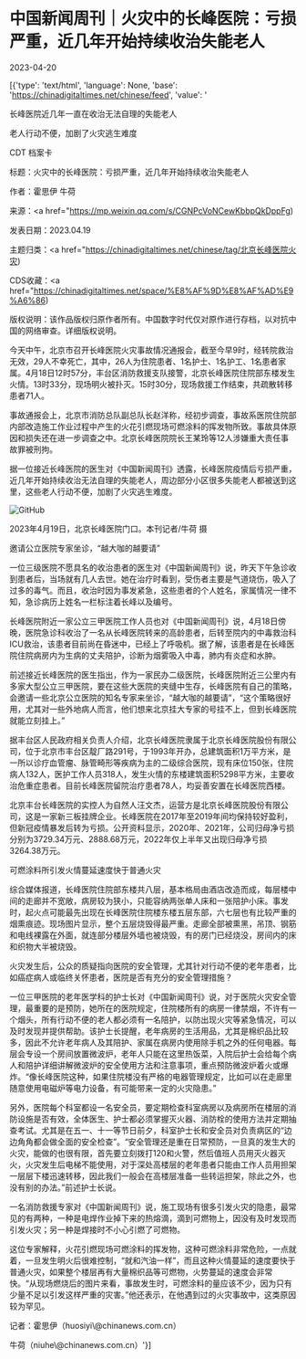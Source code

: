 # 中国新闻周刊​｜火灾中的长峰医院：亏损严重，近几年开始持续收治失能老人

2023-04-20

[{'type': 'text/html', 'language': None, 'base': 'https://chinadigitaltimes.net/chinese/feed', 'value': '

长峰医院近几年一直在收治无法自理的失能老人

老人行动不便，加剧了火灾逃生难度





CDT 档案卡

标题：火灾中的长峰医院：亏损严重，近几年开始持续收治失能老人

作者：霍思伊 牛荷

来源：<a href="https://mp.weixin.qq.com/s/CGNPcVoNCewKbbpQkDppFg)

发表日期：2023.04.19

主题归类：<a href="https://chinadigitaltimes.net/chinese/tag/北京长峰医院火灾)

CDS收藏：<a href="https://chinadigitaltimes.net/space/%E8%AF%9D%E8%AF%AD%E9%A6%86)

版权说明：该作品版权归原作者所有。中国数字时代仅对原作进行存档，以对抗中国的网络审查。详细版权说明。





今天中午，北京市召开长峰医院火灾事故情况通报会，截至今早9时，经转院救治无效，29人不幸死亡，其中，26人为住院患者、1名护士、1名护工、1名患者家属。4月18日12时57分，丰台区消防救援支队接警，北京长峰医院住院部东楼发生火情。13时33分，现场明火被扑灭。15时30分，现场救援工作结束，共疏散转移患者71人。

事故通报会上，北京市消防总队副总队长赵洋称，经初步调查，事故系医院住院部内部改造施工作业过程中产生的火花引燃现场可燃涂料的挥发物所致。事故具体原因和损失还在进一步调查之中。北京长峰医院院长王某玲等12人涉嫌重大责任事故罪被刑拘。

据一位接近长峰医院的医生对《中国新闻周刊》透露，长峰医院疫情后亏损严重，近几年开始持续收治无法自理的失能老人，周边部分小区很多失能老人都被送到这里，这些老人行动不便，加剧了火灾逃生难度。

![GitHub](https://chinadigitaltimes.net/chinese/files/2023/04/post-695131-64407c18b001d.)

2023年4月19日，北京长峰医院门口。本刊记者/牛荷 摄

邀请公立医院专家坐诊，“越大咖的越要请”

一位三级医院不愿具名的收治患者的医生对《中国新闻周刊》说，昨天下午急诊收到患者后，当场就有几人去世。她在治疗时看到，受伤者主要是气道烧伤，吸入了过多的毒气。而且，收治时因为事发紧急，这些患者的个人姓名，家属情况一律不知，急诊病历上姓名一栏标注着长峰以及编号。

长峰医院附近一家公立三甲医院工作人员也对《中国新闻周刊》说，4月18日傍晚，医院急诊科收治了一名从长峰医院转来的高龄患者，后转至院内的中毒救治科ICU救治，该患者目前尚在昏迷中，已经上了呼吸机。据了解，该患者是在长峰医院住院病房内为生病的丈夫陪护，诊断为烟雾吸入中毒，肺内有炎症和水肿。

前述接近长峰医院的医生指出，作为一家民办二级医院，长峰医院附近三公里内有多家大型公立三甲医院，要在这些大医院的夹缝中生存，长峰医院有自己的策略，会邀请一些北京公立医院的知名专家来坐诊，“越大咖的越要请”，“这个策略很好用，尤其对一些外地病人而言，他们想来北京挂大专家的号挂不上，但到长峰医院就能立刻挂上。”

据丰台区人民政府相关负责人介绍，北京长峰医院隶属于北京长峰医院股份有限公司，位于北京市丰台区靛厂路291号，于1993年开办，总建筑面积1万平方米，是一所以诊疗血管瘤、脉管畸形等疾病为主的二级综合医院，现有床位150张，住院病人132人，医护工作人员318人，发生火情的东楼建筑面积5298平方米，主要收治危重症患者。目前长峰医院留院治疗患者78人，均妥善安置在长峰医院西楼。

北京丰台长峰医院的实控人为自然人汪文杰，运营方是北京长峰医院股份有限公司，这是一家新三板挂牌企业。长峰医院在2017年至2019年间均保持较好盈利，但新冠疫情暴发后转为亏损。公开资料显示，2020年、2021年，公司归母净亏损分别为3729.34万元、2888.68万元，2022年仅上半年又出现归母净亏损3264.38万元。

可燃涂料所引发火情蔓延速度快于普通火灾

综合媒体报道，长峰医院住院部东楼共八层，基本格局由酒店改造而成，每层楼中间的走廊并不宽敞，病房较为狭小，只能容纳两张单人床和一张陪护小床。事发时，起火点可能最先出现在长峰医院住院楼东楼五层东部，六七层也有比较严重的烟熏痕迹。现场图片显示，整个五层烧毁得最严重。走廊全部被熏黑，吊顶、钢筋和电线裸露在外面，就连部分楼层外墙也被烧毁，有的房门已经烧没，房间内的床和织物大半被烧毁。

火灾发生后，公众的质疑指向医院的安全管理，尤其针对行动不便的老年患者，比如癌症病人或临终关怀患者，医院是否有充分的安全管理措施？

一位三甲医院的老年医学科的护士长对《中国新闻周刊》说，对于医院火灾安全管理，最重要的是预防，她所在的医院规定，住院楼所有的病房一律禁烟，不许有一个烟头，所有行动不便的老人都必须有一名陪护，以防出现火灾等紧急情况，可以及时发现并提供帮助。该护士长提醒，老年病房的生活用品，尤其是棉织品比较多，因此不允许老年病人及其陪护、家属在病房内使用除手机之外的任何电器。每层会专设一个房间放置微波炉，老年人只能在这里热饭菜，入院后护士会给每个病人和陪护详细讲解微波炉的安全使用方法和注意事项，重点预防微波炉着火或爆炸。“像长峰医院这种，如果住院楼没有严格的电器管理规定，比如可以在走廊里随意使用电磁炉等电力设备，有可能带来一定的火灾隐患。”

另外，医院每个科室都设一名安全员，要定期检查科室病房以及病房所在楼层的消防设施是否有效，全体医生、护士都必须掌握灭火器、消防栓的使用方法并定期抽查考试。尤其是在五一、十一等节日前夕，科室护士长和安全员对负责病区的“边边角角都会做全面的安全检查”。“安全管理还是重在日常预防，一旦真的发生大的火灾，能做的也很有限，首先要立刻拨打120和火警，然后值班人员用灭火器灭火，火灾发生后电梯不能使用，对于深处高楼层的老年患者只能由工作人员用担架一层层下楼迅速转移，因此我们一般会在高楼层准备一些转运担架，除此之外，也没有别的办法。”前述护士长说。

一名消防救援专家对《中国新闻周刊》说，施工现场有很多引发火灾的隐患，最常见的有两种，一种是电焊作业掉下来的热熔滴，滴到可燃物上，因没有及时发现而引发火灾；另一种是焊接时不小心引燃了可燃物。

这位专家解释，火花引燃现场可燃涂料的挥发物，这种可燃涂料非常危险，一点就着，一旦发生明火后很难控制，“就和汽油一样”，而且这种火情蔓延的速度要快于普通火灾，如果整个楼层再有大量棉织品等可燃物，火势蔓延的速度会非常快。“从现场燃烧后的图片来看，事故发生时，可燃涂料的量应该不少，因为只有少量不足以引发这样严重的灾害。”他还表示，在他遇到过的火灾事故中，这类原因较为罕见。

记者：霍思伊（huosiyi\\@chinanews.com.cn）

牛荷（niuhe\\@chinanews.com.cn）'}]